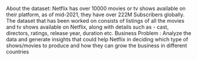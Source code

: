 About the dataset: 
      Netflix has over 10000 movies or tv shows available on their platform, as of mid-2021, they have over 222M Subscribers globally.  The dataset that has been worked 
      on consists of  listings of all the movies and tv shows available on Netflix, along with details such as - cast, directors, ratings, release year, duration etc.
Business Problem : 
      Analyze the data and generate insights that could help Netflix in deciding which type of shows/movies to produce and how they can grow the business in different countries
